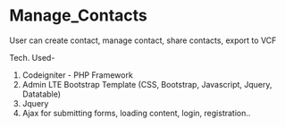 # Manage_Contacts
User can create contact, manage contact, share contacts, export to VCF

Tech. Used-
1. Codeigniter - PHP Framework
2. Admin LTE Bootstrap Template (CSS, Bootstrap, Javascript, Jquery, Datatable)
3. Jquery
4. Ajax for submitting forms, loading content, login, registration..
